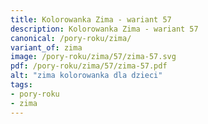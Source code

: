 ```yaml
---
title: Kolorowanka Zima - wariant 57
description: Kolorowanka Zima - wariant 57
canonical: /pory-roku/zima/
variant_of: zima
image: /pory-roku/zima/57/zima-57.svg
pdf: /pory-roku/zima/57/zima-57.pdf
alt: "zima kolorowanka dla dzieci"
tags:
- pory-roku
- zima
---
```


